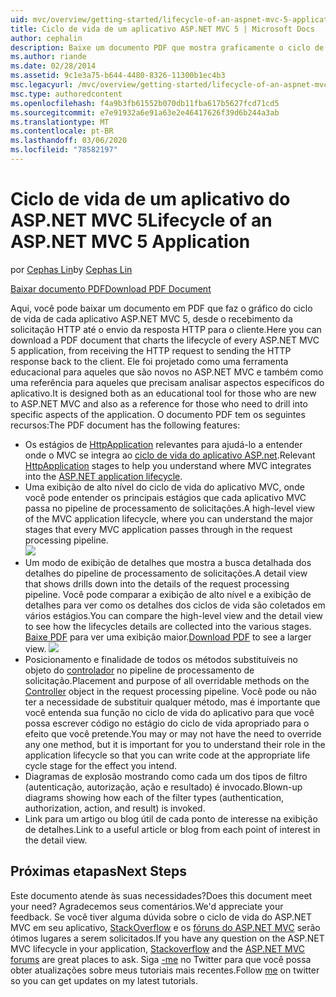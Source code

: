 ```yaml
---
uid: mvc/overview/getting-started/lifecycle-of-an-aspnet-mvc-5-application
title: Ciclo de vida de um aplicativo ASP.NET MVC 5 | Microsoft Docs
author: cephalin
description: Baixe um documento PDF que mostra graficamente o ciclo de vida de um aplicativo ASP.NET MVC 5. Este documento de ciclo de vida fornece uma exibição de alto nível do ciclo de vida do MVC...
ms.author: riande
ms.date: 02/28/2014
ms.assetid: 9c1e3a75-b644-4480-8326-11300b1ec4b3
msc.legacyurl: /mvc/overview/getting-started/lifecycle-of-an-aspnet-mvc-5-application
msc.type: authoredcontent
ms.openlocfilehash: f4a9b3fb61552b070db11fba617b5627fcd71cd5
ms.sourcegitcommit: e7e91932a6e91a63e2e46417626f39d6b244a3ab
ms.translationtype: MT
ms.contentlocale: pt-BR
ms.lasthandoff: 03/06/2020
ms.locfileid: "78582197"
---
```

# <a name="lifecycle-of-an-aspnet-mvc-5-application"></a><span data-ttu-id="6da25-104">Ciclo de vida de um aplicativo do ASP.NET MVC 5</span><span class="sxs-lookup"><span data-stu-id="6da25-104">Lifecycle of an ASP.NET MVC 5 Application</span></span>

<span data-ttu-id="6da25-105">por [Cephas Lin](https://github.com/cephalin)</span><span class="sxs-lookup"><span data-stu-id="6da25-105">by [Cephas Lin](https://github.com/cephalin)</span></span>

[<span data-ttu-id="6da25-106">Baixar documento PDF</span><span class="sxs-lookup"><span data-stu-id="6da25-106">Download PDF Document</span></span>](lifecycle-of-an-aspnet-mvc-5-application/_static/lifecycle-of-an-aspnet-mvc-5-application1.pdf)

<span data-ttu-id="6da25-107">Aqui, você pode baixar um documento em PDF que faz o gráfico do ciclo de vida de cada aplicativo ASP.NET MVC 5, desde o recebimento da solicitação HTTP até o envio da resposta HTTP para o cliente.</span><span class="sxs-lookup"><span data-stu-id="6da25-107">Here you can download a PDF document that charts the lifecycle of every ASP.NET MVC 5 application, from receiving the HTTP request to sending the HTTP response back to the client.</span></span> <span data-ttu-id="6da25-108">Ele foi projetado como uma ferramenta educacional para aqueles que são novos no ASP.NET MVC e também como uma referência para aqueles que precisam analisar aspectos específicos do aplicativo.</span><span class="sxs-lookup"><span data-stu-id="6da25-108">It is designed both as an educational tool for those who are new to ASP.NET MVC and also as a reference for those who need to drill into specific aspects of the application.</span></span> <span data-ttu-id="6da25-109">O documento PDF tem os seguintes recursos:</span><span class="sxs-lookup"><span data-stu-id="6da25-109">The PDF document has the following features:</span></span>

- <span data-ttu-id="6da25-110">Os estágios de [HttpApplication](https://msdn.microsoft.com/library/system.web.httpapplication.aspx) relevantes para ajudá-lo a entender onde o MVC se integra ao [ciclo de vida do aplicativo ASP.net](https://msdn.microsoft.com/library/bb470252.aspx).</span><span class="sxs-lookup"><span data-stu-id="6da25-110">Relevant [HttpApplication](https://msdn.microsoft.com/library/system.web.httpapplication.aspx) stages to help you understand where MVC integrates into the [ASP.NET application lifecycle](https://msdn.microsoft.com/library/bb470252.aspx).</span></span>
- <span data-ttu-id="6da25-111">Uma exibição de alto nível do ciclo de vida do aplicativo MVC, onde você pode entender os principais estágios que cada aplicativo MVC passa no pipeline de processamento de solicitações.</span><span class="sxs-lookup"><span data-stu-id="6da25-111">A high-level view of the MVC application lifecycle, where you can understand the major stages that every MVC application passes through in the request processing pipeline.</span></span>  
    ![](lifecycle-of-an-aspnet-mvc-5-application/_static/image1.jpg)
- <span data-ttu-id="6da25-112">Um modo de exibição de detalhes que mostra a busca detalhada dos detalhes do pipeline de processamento de solicitações.</span><span class="sxs-lookup"><span data-stu-id="6da25-112">A detail view that shows drills down into the details of the request processing pipeline.</span></span> <span data-ttu-id="6da25-113">Você pode comparar a exibição de alto nível e a exibição de detalhes para ver como os detalhes dos ciclos de vida são coletados em vários estágios.</span><span class="sxs-lookup"><span data-stu-id="6da25-113">You can compare the high-level view and the detail view to see how the lifecycles details are collected into the various stages.</span></span> <span data-ttu-id="6da25-114">[Baixe PDF](lifecycle-of-an-aspnet-mvc-5-application/_static/lifecycle-of-an-aspnet-mvc-5-application1.pdf) para ver uma exibição maior.</span><span class="sxs-lookup"><span data-stu-id="6da25-114">[Download PDF](lifecycle-of-an-aspnet-mvc-5-application/_static/lifecycle-of-an-aspnet-mvc-5-application1.pdf) to see a larger view.</span></span>
    ![](lifecycle-of-an-aspnet-mvc-5-application/_static/image2.jpg)
- <span data-ttu-id="6da25-115">Posicionamento e finalidade de todos os métodos substituíveis no objeto do [controlador](https://msdn.microsoft.com/library/system.web.mvc.controller.aspx) no pipeline de processamento de solicitação.</span><span class="sxs-lookup"><span data-stu-id="6da25-115">Placement and purpose of all overridable methods on the [Controller](https://msdn.microsoft.com/library/system.web.mvc.controller.aspx) object in the request processing pipeline.</span></span> <span data-ttu-id="6da25-116">Você pode ou não ter a necessidade de substituir qualquer método, mas é importante que você entenda sua função no ciclo de vida do aplicativo para que você possa escrever código no estágio do ciclo de vida apropriado para o efeito que você pretende.</span><span class="sxs-lookup"><span data-stu-id="6da25-116">You may or may not have the need to override any one method, but it is important for you to understand their role in the application lifecycle so that you can write code at the appropriate life cycle stage for the effect you intend.</span></span>
- <span data-ttu-id="6da25-117">Diagramas de explosão mostrando como cada um dos tipos de filtro (autenticação, autorização, ação e resultado) é invocado.</span><span class="sxs-lookup"><span data-stu-id="6da25-117">Blown-up diagrams showing how each of the filter types (authentication, authorization, action, and result) is invoked.</span></span>
- <span data-ttu-id="6da25-118">Link para um artigo ou blog útil de cada ponto de interesse na exibição de detalhes.</span><span class="sxs-lookup"><span data-stu-id="6da25-118">Link to a useful article or blog from each point of interest in the detail view.</span></span>

## <a name="next-steps"></a><span data-ttu-id="6da25-119">Próximas etapas</span><span class="sxs-lookup"><span data-stu-id="6da25-119">Next Steps</span></span>

<span data-ttu-id="6da25-120">Este documento atende às suas necessidades?</span><span class="sxs-lookup"><span data-stu-id="6da25-120">Does this document meet your need?</span></span> <span data-ttu-id="6da25-121">Agradecemos seus comentários.</span><span class="sxs-lookup"><span data-stu-id="6da25-121">We'd appreciate your feedback.</span></span> <span data-ttu-id="6da25-122">Se você tiver alguma dúvida sobre o ciclo de vida do ASP.NET MVC em seu aplicativo, [StackOverflow](http://stackoverflow.com/help) e os [fóruns do ASP.NET MVC](https://forums.asp.net/1146.aspx) serão ótimos lugares a serem solicitados.</span><span class="sxs-lookup"><span data-stu-id="6da25-122">If you have any question on the ASP.NET MVC lifecycle in your application, [Stackoverflow](http://stackoverflow.com/help) and the [ASP.NET MVC forums](https://forums.asp.net/1146.aspx) are great places to ask.</span></span> <span data-ttu-id="6da25-123">Siga [-me](https://twitter.com/Cephas_MSFT) no Twitter para que você possa obter atualizações sobre meus tutoriais mais recentes.</span><span class="sxs-lookup"><span data-stu-id="6da25-123">Follow [me](https://twitter.com/Cephas_MSFT) on twitter so you can get updates on my latest tutorials.</span></span>
